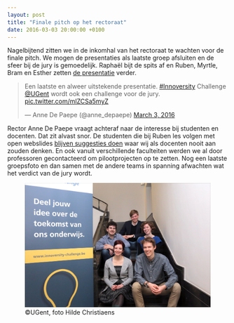 ```yaml
---
layout: post
title: "Finale pitch op het rectoraat"
date: 2016-03-03 20:00:00 +0100
---
```

Nagelbijtend zitten we in de inkomhal van het rectoraat te wachten voor de finale pitch. 
We mogen de presentaties als laatste groep afsluiten en de sfeer bij de jury is gemoedelijk. 
Raphaël bijt de spits af en Ruben, Myrtle, Bram en Esther zetten [de presentatie](http://rubenverborgh.github.io/InnoversityChallengeFinalPitch/) verder.

<blockquote class="twitter-tweet" data-lang="en"><p lang="nl" dir="ltr">Een laatste en alweer uitstekende presentatie. <a href="https://twitter.com/hashtag/Innoversity?src=hash">#Innoversity</a> Challenge <a href="https://twitter.com/ugent">@UGent</a> wordt ook een challenge voor de jury. <a href="https://t.co/mlZCSa5myZ">pic.twitter.com/mlZCSa5myZ</a></p>&mdash; Anne De Paepe (@anne_depaepe) <a href="https://twitter.com/anne_depaepe/status/705347898620420096">March 3, 2016</a></blockquote>
<script async src="//platform.twitter.com/widgets.js" charset="utf-8"></script>

Rector Anne De Paepe vraagt achteraf naar de interesse bij studenten en docenten. Dat zit alvast snor. 
De studenten die bij Ruben les volgen met open webslides [blijven suggesties doen](https://github.com/RubenVerborgh/WebFundamentals/issues?utf8=%E2%9C%93&q=is%3Aissue) waar wij als docenten nooit aan zouden denken. 
En ook vanuit verschillende faculteiten werden we al door professoren gecontacteerd om pilootprojecten op te zetten.
Nog een laatste groepsfoto en dan samen met de andere teams in spanning afwachten wat het verdict van de jury wordt.

<figure>
  <img src="/images/GroupPhotoFinalPitch2.jpg" alt="">
  <figcaption>
    ©UGent, foto Hilde Christiaens
  </figcaption>
</figure>